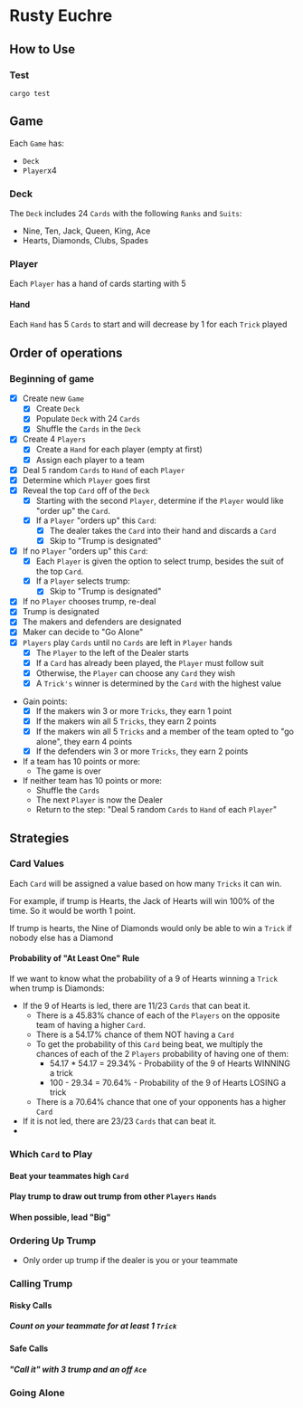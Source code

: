 # Rusty Euchre

## How to Use
### Test
`cargo test`

## Game
Each `Game` has:
- `Deck`
- `Player`x4
### Deck
The `Deck` includes 24 `Cards` with the following `Ranks` and `Suits`:
- Nine, Ten, Jack, Queen, King, Ace
- Hearts, Diamonds, Clubs, Spades 
### Player
Each `Player` has a hand of cards starting with 5
#### Hand
Each `Hand` has 5 `Cards` to start and will decrease by 1 for each `Trick` played


## Order of operations

### Beginning of game
- [x] Create new `Game` 
  - [x] Create `Deck`
  - [x] Populate `Deck` with 24 `Cards`
  - [x] Shuffle the `Cards` in the `Deck`
- [x] Create 4 `Players`
  - [x] Create a `Hand` for each player (empty at first)
  - [x] Assign each player to a team
- [x] Deal 5 random `Cards` to `Hand` of each `Player`
- [x] Determine which `Player` goes first
- [x] Reveal the top `Card` off of the `Deck`
  - [x] Starting with the second `Player`, determine if the `Player` would like "order up" the `Card`.
  - [x] If a `Player` "orders up" this `Card`:
    - [x] The dealer takes the `Card` into their hand and discards a `Card`
    - [x] Skip to "Trump is designated"
- [x] If no `Player` "orders up" this `Card`:
  - [x] Each `Player` is given the option to select trump, besides the suit of the top `Card`.
  - [x] If a `Player` selects trump:
    - [x] Skip to "Trump is designated"
- [x] If no `Player` chooses trump, re-deal
- [x] Trump is designated
- [x] The makers and defenders are designated
- [x] Maker can decide to "Go Alone"
- [x] `Players` play `Cards` until no `Cards` are left in `Player` hands
  - [x] The `Player` to the left of the Dealer starts
  - [x] If a `Card` has already been played, the `Player` must follow suit
  - [x] Otherwise, the `Player` can choose any `Card` they wish
  - [x] A `Trick's` winner is determined by the `Card` with the highest value
- Gain points:
  - [x] If the makers win 3 or more `Tricks`, they earn 1 point
  - [x] If the makers win all 5 `Tricks`, they earn 2 points
  - [x] If the makers win all 5 `Tricks` and a member of the team opted to "go alone", they earn 4 points
  - [x] If the defenders win 3 or more `Tricks`, they earn 2 points
- If a team has 10 points or more:
  - The game is over
- If neither team has 10 points or more:
  - Shuffle the `Cards`
  - The next `Player` is now the Dealer
  - Return to the step: "Deal 5 random `Cards` to `Hand` of each `Player`"



## Strategies

### Card Values
Each `Card` will be assigned a value based on how many `Tricks` it can win.

For example, if trump is Hearts, the Jack of Hearts will win 100% of the time. So it would be worth 1 point.

If trump is hearts, the Nine of Diamonds would only be able to win a `Trick` if nobody else has a Diamond


#### Probability of "At Least One" Rule

If we want to know what the probability of a 9 of Hearts winning a `Trick` when trump is Diamonds:

- If the 9 of Hearts is led, there are 11/23 `Cards` that can beat it.
  - There is a 45.83% chance of each of the `Players` on the opposite team of having a higher `Card`.
  - There is a 54.17% chance of them NOT having a `Card` 
  - To get the probability of this `Card` being beat, we multiply the chances of each of the 2 `Players` probability of having one of them:
    - 54.17 * 54.17 =  29.34% - Probability of the 9 of Hearts WINNING a trick
    - 100 - 29.34 = 70.64% - Probability of the 9 of Hearts LOSING a trick
  - There is a 70.64% chance that one of your opponents has a higher `Card`
- If it is not led, there are 23/23 `Cards` that can beat it.
- 

### Which `Card` to Play
#### Beat your teammates high `Card`
#### Play trump to draw out trump from other `Players` `Hands`
#### When possible, lead "Big"

### Ordering Up Trump
- Only order up trump if the dealer is you or your teammate

### Calling Trump
#### Risky Calls
##### Count on your teammate for at least 1 `Trick`
#### Safe Calls
##### "Call it" with 3 trump and an off `Ace`

### Going Alone